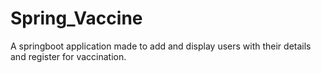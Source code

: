 # Spring_Vaccine

A springboot application made to add and display users with their details and register for vaccination.
